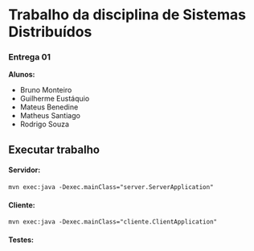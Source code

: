 # Trabalho da disciplina de Sistemas Distribuídos

### Entrega 01

**Alunos:** 
* Bruno Monteiro
* Guilherme Eustáquio
* Mateus Benedine
* Matheus Santiago
* Rodrigo Souza

## Executar trabalho

#### Servidor:

`mvn exec:java -Dexec.mainClass="server.ServerApplication"`

#### Cliente:
`mvn exec:java -Dexec.mainClass="cliente.ClientApplication"`

#### Testes:
